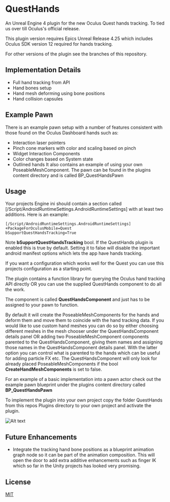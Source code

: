 # QuestHands
An Unreal Engine 4 plugin for the new Oculus Quest hands tracking. To tied us over till Oculus's official release.

This plugin version requires Epics Unreal Release 4.25 which includes Oculus SDK version 12 required for hands tracking.

For other versions of the plugin see the branches of this repository.

## Implementation Details
- Full hand tracking from API
- Hand bones setup
- Hand mesh deforming using bone positions
- Hand collision capsules

## Example Pawn
There is an example pawn setup with a number of features consistent with those found on the Oculus Dashboard hands such as:
- Interaction laser pointers
- Pinch cone markers with color and scaling based on pinch
- Widget Interaction Components
- Color changes based on System state
- Outlined hands
It also contains an example of using your own PoseableMeshComponent. The pawn can be found in the plugins content directory and is called BP_QuestHandsPawn

## Usage
Your projects Engine ini should contain a section called [/Script/AndroidRuntimeSettings.AndroidRuntimeSettings] with at least two additions. Here is an example:

```
[/Script/AndroidRuntimeSettings.AndroidRuntimeSettings]
+PackageForOculusMobile=Quest
bSupportQuestHandsTracking=True
```

Note **bSupportQuestHandsTracking** bool. If the QuestHands plugin is enabled this is true by default. Setting it to false will disable the important android manifest options which lets the app have hands tracking.

If you want a configuration which works well for the Quest you can use this projects configuration as a starting point.

The plugin contains a function library for querying the Oculus hand tracking API directly OR you can use the supplied QuestHands component to do all the work.

The component is called **QuestHandsComponent** and just has to be assigned to your pawn to function. 

By default it will create the PoseableMeshComponents for the hands and deform them and move them to coincide with the hand tracking data. If you would like to use custom hand meshes you can do so by either choosing different meshes in the mesh chooser under the QuestHandsComponent details panel OR adding two PoseableMeshComponent components parented to the QuestHandsComponent, giving them names and assigning those names in the QuestHandsComponent details panel. With the latter option you can control what is parented to the hands which can be useful for adding particle FX etc. The QuestHandsComponent will only look for already placed PoseableMeshComponents if the bool **CreateHandMeshComponents** is set to false.

For an example of a basic implementation into a pawn actor check out the example pawn blueprint under the plugins content directory called **BP_QuestHandsPawn**

To implement the plugin into your own project copy the folder QuestHands from this repos Plugins directory to your own project and activate the plugin.

![Alt text](/Screenshots/quest_hands_ue4.gif?raw=true "Oculus Quest Hand Tracking in UE4!")

## Future Enhancements
- Integrate the tracking hand bone positions as a blueprint animation graph node so it can be part of the animation composition. This will open the door to add extra additive enhancements such as finger IK which so far in the Unity projects has looked very promising.

## License
[MIT](https://choosealicense.com/licenses/mit/)
